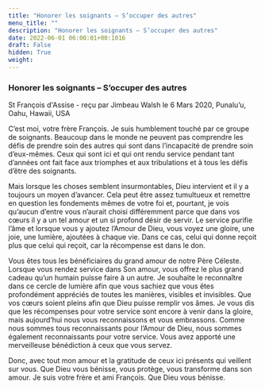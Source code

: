 ```yaml
---
title: "Honorer les soignants – S’occuper des autres"
menu_title: ""
description: "Honorer les soignants – S’occuper des autres"
date: 2022-06-01 06:00:01+00:1016
draft: False
hidden: True
weight:
---
```

### Honorer les soignants – S’occuper des autres

St François d'Assise - reçu par Jimbeau Walsh le 6 Mars 2020, Punalu’u, Oahu, Hawaii, USA

C’est moi, votre frère François. Je suis humblement touché par ce groupe de soignants. Beaucoup dans le monde ne peuvent pas comprendre les défis de prendre soin des autres qui sont dans l’incapacité de prendre soin d’eux-mêmes. Ceux qui sont ici et qui ont rendu service pendant tant d’années ont fait face aux triomphes et aux tribulations et à tous les défis d’être des soignants.

Mais lorsque les choses semblent insurmontables, Dieu intervient et il y a toujours un moyen d’avancer. Cela peut être assez tumultueux et remettre en question les fondements mêmes de votre foi et, pourtant, je vois qu’aucun d’entre vous n’aurait choisi différemment parce que dans vos cœurs il y a un tel amour et un si profond désir de servir. Le service purifie l’âme et lorsque vous y ajoutez l’Amour de Dieu, vous voyez une gloire, une joie, une lumière, ajoutées à chaque vie. Dans ce cas, celui qui donne reçoit plus que celui qui reçoit, car la récompense est dans le don.

Vous êtes tous les bénéficiaires du grand amour de notre Père Céleste. Lorsque vous rendez service dans Son amour, vous offrez le plus grand cadeau qu’un humain puisse faire à un autre. Je souhaite le reconnaître dans ce cercle de lumière afin que vous sachiez que vous êtes profondément appréciés de toutes les manières, visibles et invisibles. Que vos cœurs soient pleins afin que Dieu puisse remplir vos âmes. Je vous dis que les récompenses pour votre service sont encore à venir dans la gloire, mais aujourd’hui nous vous reconnaissons et vous embrassons. Comme nous sommes tous reconnaissants pour l’Amour de Dieu, nous sommes également reconnaissants pour votre service. Vous avez apporté une merveilleuse bénédiction à ceux que vous servez.

Donc, avec tout mon amour et la gratitude de ceux ici présents qui veillent sur vous. Que Dieu vous bénisse, vous protège, vous transforme dans son amour. Je suis votre frère et ami François. Que Dieu vous bénisse.




